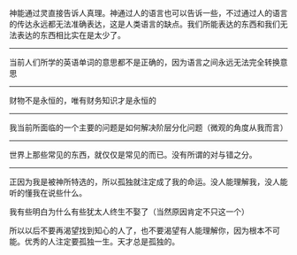 神能通过灵直接告诉人真理。神通过人的语言也可以告诉一些，不过通过人的语言的传达永远都无法准确表达，这是人类语言的缺点。我们所能表达的东西和我们无法表达的东西相比实在是太少了。
___
当前人们所学的英语单词的意思都不是正确的，因为语言之间永远无法完全转换意思
___
财物不是永恒的，唯有财务知识才是永恒的
___
我当前所面临的一个主要的问题是如何解决阶层分化问题（微观的角度从我而言）
___
世界上那些常见的东西，就仅仅是常见的而已。没有所谓的对与错之分。
___
正因为我是被神所特选的，所以孤独就注定成了我的命运。没人能理解我，没人能听的懂我在说些什么。

我有些明白为什么有些犹太人终生不娶了（当然原因肯定不只这一个）

所以以后不要再渴望找到知心的人了，也不要渴望有人能理解你，因为根本不可能。优秀的人注定要孤独一生。天才总是孤独的。